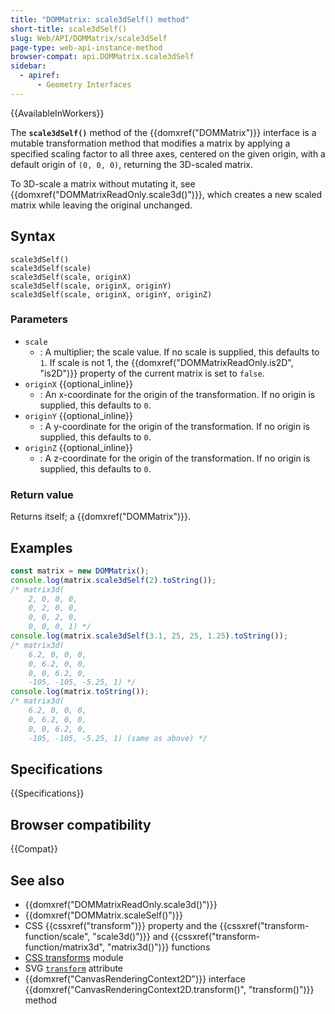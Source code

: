 ```yaml
---
title: "DOMMatrix: scale3dSelf() method"
short-title: scale3dSelf()
slug: Web/API/DOMMatrix/scale3dSelf
page-type: web-api-instance-method
browser-compat: api.DOMMatrix.scale3dSelf
sidebar:
  - apiref:
      - Geometry Interfaces
---
```


{{AvailableInWorkers}}

The **`scale3dSelf()`** method of the {{domxref("DOMMatrix")}} interface is a mutable transformation method that modifies a matrix by applying a specified scaling factor to all three axes, centered on the given origin, with a default origin of `(0, 0, 0)`, returning the 3D-scaled matrix.

To 3D-scale a matrix without mutating it, see {{domxref("DOMMatrixReadOnly.scale3d()")}}, which creates a new scaled matrix while leaving the original unchanged.

## Syntax

```js-nolint
scale3dSelf()
scale3dSelf(scale)
scale3dSelf(scale, originX)
scale3dSelf(scale, originX, originY)
scale3dSelf(scale, originX, originY, originZ)
```

### Parameters

- `scale`
  - : A multiplier; the scale value. If no scale is supplied, this defaults to `1`. If scale is not 1, the {{domxref("DOMMatrixReadOnly.is2D", "is2D")}} property of the current matrix is set to `false`.
- `originX` {{optional_inline}}
  - : An x-coordinate for the origin of the transformation. If no origin is supplied, this defaults to `0`.
- `originY` {{optional_inline}}
  - : A y-coordinate for the origin of the transformation. If no origin is supplied, this defaults to `0`.
- `originZ` {{optional_inline}}
  - : A z-coordinate for the origin of the transformation. If no origin is supplied, this defaults to `0`.

### Return value

Returns itself; a {{domxref("DOMMatrix")}}.

## Examples

```js
const matrix = new DOMMatrix();
console.log(matrix.scale3dSelf(2).toString());
/* matrix3d(
    2, 0, 0, 0, 
    0, 2, 0, 0, 
    0, 0, 2, 0, 
    0, 0, 0, 1) */
console.log(matrix.scale3dSelf(3.1, 25, 25, 1.25).toString());
/* matrix3d(
    6.2, 0, 0, 0,
    0, 6.2, 0, 0, 
    0, 0, 6.2, 0, 
    -105, -105, -5.25, 1) */
console.log(matrix.toString());
/* matrix3d(
    6.2, 0, 0, 0, 
    0, 6.2, 0, 0, 
    0, 0, 6.2, 0, 
    -105, -105, -5.25, 1) (same as above) */
```

## Specifications

{{Specifications}}

## Browser compatibility

{{Compat}}

## See also

- {{domxref("DOMMatrixReadOnly.scale3d()")}}
- {{domxref("DOMMatrix.scaleSelf()")}}
- CSS {{cssxref("transform")}} property and the {{cssxref("transform-function/scale", "scale3d()")}} and {{cssxref("transform-function/matrix3d", "matrix3d()")}} functions
- [CSS transforms](/en-US/docs/Web/CSS/CSS_transforms) module
- SVG [`transform`](/en-US/docs/Web/SVG/Reference/Attribute/transform) attribute
- {{domxref("CanvasRenderingContext2D")}} interface {{domxref("CanvasRenderingContext2D.transform()", "transform()")}} method
